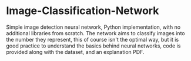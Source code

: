 # Image-Classification-Network
Simple image detection neural network, Python implementation, with no additional libraries from scratch. The network aims to classify images into the number they represent, this of course isn't the optimal way, but it is good practice to understand the basics behind neural networks, code is provided along with the dataset, and an explanation PDF.
